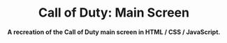 <div align="center">

# Call of Duty: Main Screen

**A recreation of the Call of Duty main screen in HTML / CSS / JavaScript.**

</div>
